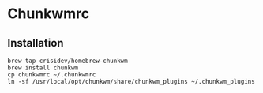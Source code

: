 # Chunkwmrc

## Installation

```
brew tap crisidev/homebrew-chunkwm
brew install chunkwm
cp chunkwmrc ~/.chunkwmrc
ln -sf /usr/local/opt/chunkwm/share/chunkwm_plugins ~/.chunkwm_plugins
```
